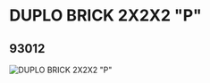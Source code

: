# DUPLO BRICK 2X2X2 "P"
## 93012
![DUPLO BRICK 2X2X2 "P"](https://lc-www-live-s.legocdn.com/media/bricks/5/2/4599589.jpg)